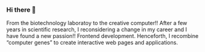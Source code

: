 ### Hi there 👋


From the biotechnology laboratoy to the creative computer!! After a few years in scientific research, I reconsidering a change in my career and I have found a new passion!! Frontend development. Henceforth, I recombine “computer genes” to create interactive web pages and applications.


<!--
**lissms/lissms** is a ✨ _special_ ✨ repository because its `README.md` (this file) appears on your GitHub profile.

Here are some ideas to get you started:

- 🔭 I’m currently working on ...
- 🌱 I’m currently learning ...
- 👯 I’m looking to collaborate on ...
- 🤔 I’m looking for help with ...
- 💬 Ask me about ...
- 📫 How to reach me: ...
- 😄 Pronouns: ...
- ⚡ Fun fact: ...
-->
